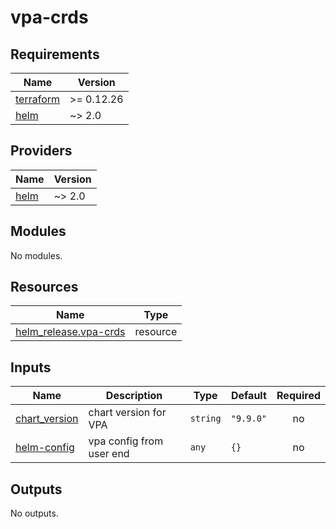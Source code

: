 # vpa-crds

<!-- BEGINNING OF PRE-COMMIT-TERRAFORM DOCS HOOK -->
## Requirements

| Name | Version |
|------|---------|
| <a name="requirement_terraform"></a> [terraform](#requirement\_terraform) | >= 0.12.26 |
| <a name="requirement_helm"></a> [helm](#requirement\_helm) | ~> 2.0 |

## Providers

| Name | Version |
|------|---------|
| <a name="provider_helm"></a> [helm](#provider\_helm) | ~> 2.0 |

## Modules

No modules.

## Resources

| Name | Type |
|------|------|
| [helm_release.vpa-crds](https://registry.terraform.io/providers/hashicorp/helm/latest/docs/resources/release) | resource |

## Inputs

| Name | Description | Type | Default | Required |
|------|-------------|------|---------|:--------:|
| <a name="input_chart_version"></a> [chart\_version](#input\_chart\_version) | chart version for VPA | `string` | `"9.9.0"` | no |
| <a name="input_helm-config"></a> [helm-config](#input\_helm-config) | vpa config from user end | `any` | `{}` | no |

## Outputs

No outputs.
<!-- END OF PRE-COMMIT-TERRAFORM DOCS HOOK -->
